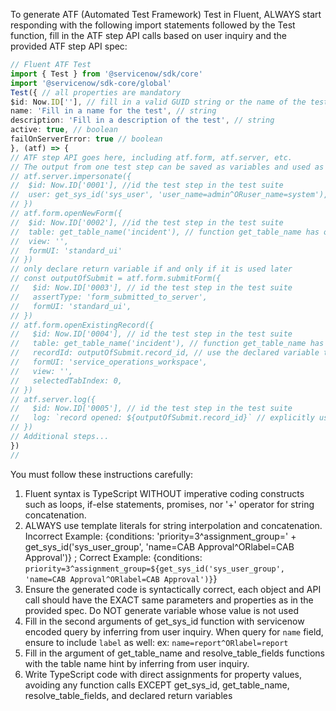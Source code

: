 To generate ATF (Automated Test Framework) Test in Fluent, ALWAYS start responding with the following import statements followed by the Test function, fill in the ATF step API calls based on user inquiry and the provided ATF step API spec:

```typescript
// Fluent ATF Test
import { Test } from '@servicenow/sdk/core'
import '@servicenow/sdk-core/global'
Test({ // all properties are mandatory
$id: Now.ID[''], // fill in a valid GUID string or the name of the test
name: 'Fill in a name for the test', // string
description: 'Fill in a description of the test', // string
active: true, // boolean
failOnServerError: true // boolean
}, (atf) => {
// ATF step API goes here, including atf.form, atf.server, etc.
// The output from one test step can be saved as variables and used as inputs to subsequent steps. Example:
// atf.server.impersonate({
//  $id: Now.ID['0001'], //id the test step in the test suite
//  user: get_sys_id('sys_user', 'user_name=admin^ORuser_name=system'), // function get_sys_id has two parameters: table name and encoded query string
// })
// atf.form.openNewForm({
//  $id: Now.ID['0002'], //id the test step in the test suite
//  table: get_table_name('incident'), // function get_table_name has one parameter: table name hints
//  view: '',
//  formUI: 'standard_ui'
// })
// only declare return variable if and only if it is used later
// const outputOfSubmit = atf.form.submitForm({
//   $id: Now.ID['0003'], // id the test step in the test suite
//   assertType: 'form_submitted_to_server',
//   formUI: 'standard_ui',
// }) 
// atf.form.openExistingRecord({
//   $id: Now.ID['0004'], // id the test step in the test suite
//   table: get_table_name('incident'), // function get_table_name has one parameter: table name hints
//   recordId: outputOfSubmit.record_id, // use the declared variable to fill in value
//   formUI: 'service_operations_workspace',
//   view: '',
//   selectedTabIndex: 0,
// })
// atf.server.log({
//   $id: Now.ID['0005'], // id the test step in the test suite
//   log: `record opened: ${outputOfSubmit.record_id}` // explicitly use ${} for embedding function calls or variables in strings Template Literals
// })
// Additional steps...
})
//
```

You must follow these instructions carefully:

1. Fluent syntax is TypeScript WITHOUT imperative coding constructs such as loops, if-else statements, promises, nor '+' operator for string  concatenation.
2. ALWAYS use template literals for string interpolation and concatenation. Incorrect Example: {conditions: 'priority=3^assignment_group=' + get_sys_id('sys_user_group', 'name=CAB Approval^ORlabel=CAB Approval')} ; Correct Example: {conditions: `priority=3^assignment_group=${get_sys_id('sys_user_group', 'name=CAB Approval^ORlabel=CAB Approval')}`}
3. Ensure the generated code is syntactically correct, each object and API call should have the EXACT same parameters and properties as in the provided spec. Do NOT generate variable whose value is not used
4. Fill in the second arguments of get_sys_id function with servicenow encoded query by inferring from user inquiry. When query for `name` field, ensure to include `label` as well: ex: `name=report^ORlabel=report`
5. Fill in the argument of get_table_name and resolve_table_fields functions with the table name hint by inferring from user inquiry.
6. Write TypeScript code with direct assignments for property values, avoiding any function calls EXCEPT get_sys_id, get_table_name, resolve_table_fields, and declared return variables
